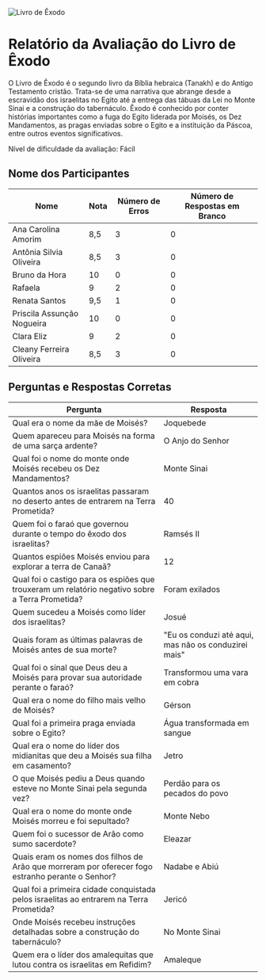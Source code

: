 ![Livro de Êxodo](https://github.com/IE-Pentecostal-Terra-de-Milagre/Estudo/blob/97c39d99f08cbc65eddca1d40b7cd646c565d00a/%C3%8Axodo/exodo.png)

# Relatório da Avaliação do Livro de Êxodo

O Livro de Êxodo é o segundo livro da Bíblia hebraica (Tanakh) e do Antigo Testamento cristão. Trata-se de uma narrativa que abrange desde a escravidão dos israelitas no Egito até a entrega das tábuas da Lei no Monte Sinai e a construção do tabernáculo. Êxodo é conhecido por conter histórias importantes como a fuga do Egito liderada por Moisés, os Dez Mandamentos, as pragas enviadas sobre o Egito e a instituição da Páscoa, entre outros eventos significativos.

Nível de dificuldade da avaliação: Fácil

## Nome dos Participantes

| Nome                      | Nota | Número de Erros | Número de Respostas em Branco |
|---------------------------|------|-----------------|-------------------------------|
| Ana Carolina Amorim       | 8,5  | 3               | 0                             |
| Antônia Silvia Oliveira   | 8,5  | 3               | 0                             |
| Bruno da Hora             | 10   | 0               | 0                             |
| Rafaela                   | 9    | 2               | 0                             |
| Renata Santos             | 9,5  | 1               | 0                             |
| Priscila Assunção Nogueira| 10   | 0               | 0                             |
| Clara Eliz                | 9    | 2               | 0                             |
| Cleany Ferreira Oliveira  | 8,5  | 3               | 0                             |

## Perguntas e Respostas Corretas

| Pergunta                                                                       | Resposta                                             |
|-------------------------------------------------------------------------------|------------------------------------------------------|
| Qual era o nome da mãe de Moisés?                                             | Joquebede                                            |
| Quem apareceu para Moisés na forma de uma sarça ardente?                       | O Anjo do Senhor                                                 |
| Qual foi o nome do monte onde Moisés recebeu os Dez Mandamentos?              | Monte Sinai                                          |
| Quantos anos os israelitas passaram no deserto antes de entrarem na Terra Prometida? | 40                                              |
| Quem foi o faraó que governou durante o tempo do êxodo dos israelitas?        | Ramsés II                                            |
| Quantos espiões Moisés enviou para explorar a terra de Canaã?                  | 12                                                   |
| Qual foi o castigo para os espiões que trouxeram um relatório negativo sobre a Terra Prometida? | Foram exilados |
| Quem sucedeu a Moisés como líder dos israelitas?                               | Josué                                                |
| Quais foram as últimas palavras de Moisés antes de sua morte?                 | "Eu os conduzi até aqui, mas não os conduzirei mais" |
| Qual foi o sinal que Deus deu a Moisés para provar sua autoridade perante o faraó? | Transformou uma vara em cobra                 |
| Qual era o nome do filho mais velho de Moisés?                                 | Gérson                                               |
| Qual foi a primeira praga enviada sobre o Egito?                               | Água transformada em sangue                          |
| Qual era o nome do líder dos midianitas que deu a Moisés sua filha em casamento? | Jetro                                            |
| O que Moisés pediu a Deus quando esteve no Monte Sinai pela segunda vez?       | Perdão para os pecados do povo                       |
| Qual era o nome do monte onde Moisés morreu e foi sepultado?                   | Monte Nebo                                           |
| Quem foi o sucessor de Arão como sumo sacerdote?                                | Eleazar                                              |
| Quais eram os nomes dos filhos de Arão que morreram por oferecer fogo estranho perante o Senhor? | Nadabe e Abiú |
| Qual foi a primeira cidade conquistada pelos israelitas ao entrarem na Terra Prometida? | Jericó                                      |
| Onde Moisés recebeu instruções detalhadas sobre a construção do tabernáculo?  | No Monte Sinai                                       |
| Quem era o líder dos amalequitas que lutou contra os israelitas em Refidim?    | Amaleque                                             |
